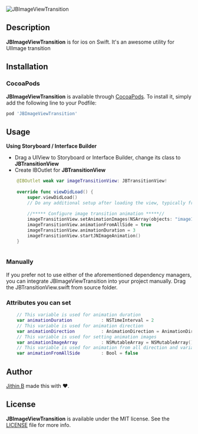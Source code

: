 ![JBImageViewTransition](https://github.com/jithinpala/JBImageViewTransition/blob/master/JBImageViewTransition/Screen%20shot/transition.gif)



## Description


**JBImageViewTransition** is for ios on Swift. It's an awesome utility for UIImage transition


## Installation

### CocoaPods

**JBImageViewTransition** is available through [CocoaPods](http://cocoapods.org). To install
it, simply add the following line to your Podfile:

```ruby
pod 'JBImageViewTransition'
```


## Usage

**Using Storyboard / Interface Builder**
* Drag a UIView to Storyboard or Interface Builder, change its class to **JBTransitionView**
* Create IBOutlet for **JBTransitionView**

```Swift
    @IBOutlet weak var imageTransitionView: JBTransitionView!
    
    override func viewDidLoad() {
        super.viewDidLoad()
        // Do any additional setup after loading the view, typically from a nib.
        
        //***** Configure image transition animation *****//
        imageTransitionView.setAnimationImages(NSArray(objects: "image1.jpg","image2.jpg","image3.jpg","image4.jpg"))
        imageTransitionView.animationFromAllSide = true
        imageTransitionView.animationDuration = 3
        imageTransitionView.startJNImageAnimation()
    }
    
```

### Manually

If you prefer not to use either of the aforementioned dependency managers, you can integrate JBImageViewTransition into your project manually.
Drag the JBTransitionView.swift from source folder.


### Attributes you can set

```swift
    // This variable is used for animation duration
    var animationDuration           : NSTimeInterval = 2
    // This variable is used for animation direction
    var animationDirection          : AnimationDirection = AnimationDirection.LeftToRight
    // This variable is used for setting animation images
    var animationImageArray         : NSMutableArray = NSMutableArray()
    // This variable is used for animation from all direction and variable type is Bool
    var animationFromAllSide        : Bool = false

```

## Author

[Jithin B](https://www.linkedin.com/in/jithin-b-124506125) made this with ❤️. 


## License

**JBImageViewTransition** is available under the MIT license. See the [LICENSE](https://github.com/jithinpala/JBImageViewTransition/blob/master/LICENSE.md) file for more info.
